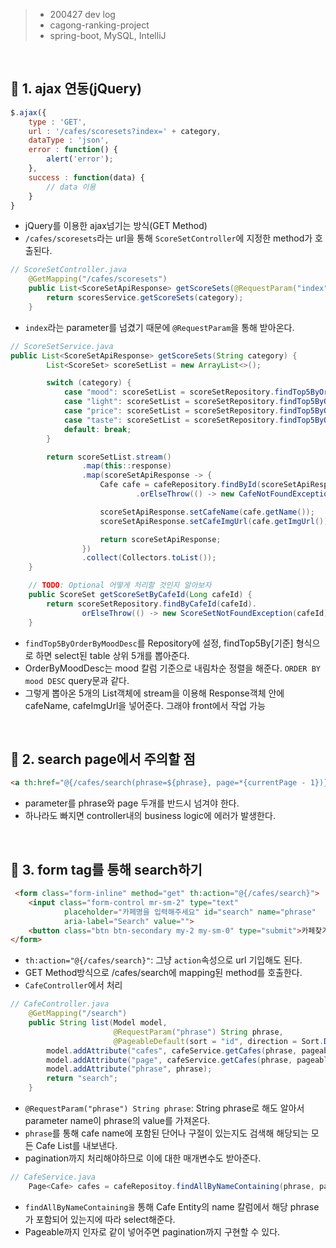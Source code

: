 > - 200427 dev log
> - cagong-ranking-project  
> - spring-boot, MySQL, IntelliJ  

<br>

## 🔖 1. ajax 연동(jQuery)

```js
$.ajax({
    type : 'GET',
    url : '/cafes/scoresets?index=' + category,
    dataType : 'json',
    error : function() {
        alert('error');
    },
    success : function(data) {
        // data 이용
    }
}
```
- jQuery를 이용한 ajax넘기는 방식(GET Method)
- `/cafes/scoresets`라는 url을 통해 `ScoreSetController`에 지정한 method가 호출된다.

```java
// ScoreSetController.java
    @GetMapping("/cafes/scoresets")
    public List<ScoreSetApiResponse> getScoreSets(@RequestParam("index") String category) {
        return scoresService.getScoreSets(category);
    }
```
- `index`라는 parameter를 넘겼기 때문에 `@RequestParam`을 통해 받아온다.


```java
// ScoreSetService.java
public List<ScoreSetApiResponse> getScoreSets(String category) {
        List<ScoreSet> scoreSetList = new ArrayList<>();

        switch (category) {
            case "mood": scoreSetList = scoreSetRepository.findTop5ByOrderByMoodDesc(); break;
            case "light": scoreSetList = scoreSetRepository.findTop5ByOrderByLightDesc(); break;
            case "price": scoreSetList = scoreSetRepository.findTop5ByOrderByPriceDesc(); break;
            case "taste": scoreSetList = scoreSetRepository.findTop5ByOrderByTasteDesc(); break;
            default: break;
        }

        return scoreSetList.stream()
                .map(this::response)
                .map(scoreSetApiResponse -> {
                    Cafe cafe = cafeRepository.findById(scoreSetApiResponse.getCafeId())
                            .orElseThrow(() -> new CafeNotFoundException(scoreSetApiResponse.getCafeId()));

                    scoreSetApiResponse.setCafeName(cafe.getName());
                    scoreSetApiResponse.setCafeImgUrl(cafe.getImgUrl());

                    return scoreSetApiResponse;
                })
                .collect(Collectors.toList());
    }

    // TODO: Optional 어떻게 처리할 것인지 알아보자
    public ScoreSet getScoreSetByCafeId(Long cafeId) {
        return scoreSetRepository.findByCafeId(cafeId).
                orElseThrow(() -> new ScoreSetNotFoundException(cafeId));
    }
```
- `findTop5ByOrderByMoodDesc`를 Repository에 설정, findTop5By[기준] 형식으로 하면 select된 table 상위 5개를 뽑아준다.
- OrderByMoodDesc는 mood 칼럼 기준으로 내림차순 정렬을 해준다. `ORDER BY mood DESC` query문과 같다.
- 그렇게 뽑아온 5개의 List객체에 stream을 이용해 Response객체 안에 cafeName, cafeImgUrl을 넣어준다. 그래야 front에서 작업 가능

<br>

## 🔖 2. search page에서 주의할 점
```html
<a th:href="@{/cafes/search(phrase=${phrase}, page=*{currentPage - 1})}"></a>
```
- parameter를 phrase와 page 두개를 반드시 넘겨야 한다.
- 하나라도 빠지면 controller내의 business logic에 에러가 발생한다.

<br>

## 🔖 3. form tag를 통해 search하기

```html
 <form class="form-inline" method="get" th:action="@{/cafes/search}">
    <input class="form-control mr-sm-2" type="text" 
            placeholder="카페명을 입력해주세요" id="search" name="phrase"
            aria-label="Search" value="">
    <button class="btn btn-secondary my-2 my-sm-0" type="submit">카페찾기</button>
</form>
```
- `th:action="@{/cafes/search}"`: 그냥 `action`속성으로 url 기입해도 된다.
- GET Method방식으로 /cafes/search에 mapping된 method를 호출한다.
- `CafeController`에서 처리

```java
// CafeController.java
    @GetMapping("/search")
    public String list(Model model,
                       @RequestParam("phrase") String phrase,
                       @PageableDefault(sort = "id", direction = Sort.Direction.ASC, size = 3) Pageable pageable) {
        model.addAttribute("cafes", cafeService.getCafes(phrase, pageable).get("cafes"));
        model.addAttribute("page", cafeService.getCafes(phrase, pageable).get("page"));
        model.addAttribute("phrase", phrase);
        return "search";
    }
```
- `@RequestParam("phrase") String phrase`: String phrase로 해도 알아서 parameter name이 phrase의 value를 가져온다.
- `phrase`를 통해 cafe name에 포함된 단어나 구절이 있는지도 검색해 해당되는 모든 Cafe List를 내보낸다.
- pagination까지 처리해야하므로 이에 대한 매개변수도 받아준다.

```java
// CafeService.java
    Page<Cafe> cafes = cafeRepositoy.findAllByNameContaining(phrase, pageable);
```
- `findAllByNameContaining을` 통해 Cafe Entity의 name 칼럼에서 해당 phrase가 포함되어 있는지에 따라 select해준다.
- Pageable까지 인자로 같이 넣어주면 pagination까지 구현할 수 있다.
